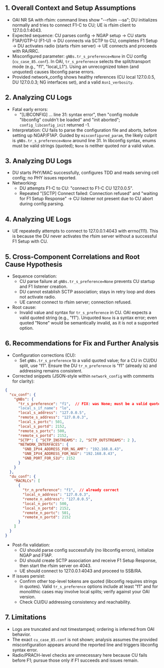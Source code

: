 ## 1. Overall Context and Setup Assumptions
- OAI NR SA with rfsim: command lines show "--rfsim --sa"; DU initializes normally and tries to connect F1-C to CU; UE is rfsim client to 127.0.0.1:4043.
- Expected sequence: CU parses config → NGAP setup → CU starts F1AP/GTP-U (F1-U) → DU connects via SCTP to CU, completes F1 Setup → DU activates radio (starts rfsim server) → UE connects and proceeds with RA/RRC.
- Misconfigured parameter: `gNBs.tr_s_preference=None` in CU config (`cu_case_85.conf`). In OAI, `tr_s_preference` selects the split/transport mode (e.g., "f1", "local_L1"). Using an unrecognized token (and unquoted) causes libconfig parse errors.
- Provided network_config shows healthy references (CU local 127.0.0.5, DU 127.0.0.3; NG interfaces set), and a valid `Asn1_verbosity`.

## 2. Analyzing CU Logs
- Fatal early errors:
  - "[LIBCONFIG] ... line 31: syntax error", then "config module \"libconfig\" couldn't be loaded" and "init aborted"; `config_libconfig_init` returned -1.
- Interpretation: CU fails to parse the configuration file and aborts, before setting up NGAP/F1AP. Guided by `misconfigured_param`, the likely culprit is `gNBs.tr_s_preference=None` around line 31. In libconfig syntax, enums must be valid strings (quoted); `None` is neither quoted nor a valid value.

## 3. Analyzing DU Logs
- DU starts PHY/MAC successfully, configures TDD and reads serving cell config; no PHY issues reported.
- Networking:
  - DU attempts F1-C to CU: "connect to F1-C CU 127.0.0.5".
  - Repeated "[SCTP] Connect failed: Connection refused" and "waiting for F1 Setup Response" → CU listener not present due to CU abort during config parsing.

## 4. Analyzing UE Logs
- UE repeatedly attempts to connect to 127.0.0.1:4043 with errno(111). This is because the DU never activates the rfsim server without a successful F1 Setup with CU.

## 5. Cross-Component Correlations and Root Cause Hypothesis
- Sequence correlation:
  - CU parse failure at `gNBs.tr_s_preference=None` prevents CU startup and F1 listener creation.
  - DU cannot establish SCTP association; stays in retry loop and does not activate radio.
  - UE cannot connect to rfsim server; connection refused.
- Root cause:
  - Invalid value and syntax for `tr_s_preference` in CU. OAI expects a valid quoted string (e.g., "f1"). Unquoted `None` is a syntax error; even quoted "None" would be semantically invalid, as it is not a supported option.

## 6. Recommendations for Fix and Further Analysis
- Configuration corrections (CU):
  - Set `gNBs.tr_s_preference` to a valid quoted value; for a CU in CU/DU split, use "f1". Ensure the DU `tr_n_preference` is "f1" (already is) and addressing remains consistent.
- Corrected snippets (JSON-style within `network_config` with comments for clarity):
```json
{
  "cu_conf": {
    "gNBs": {
      "tr_s_preference": "f1",  // FIX: was None; must be a valid quoted string
      "local_s_if_name": "lo",
      "local_s_address": "127.0.0.5",
      "remote_s_address": "127.0.0.3",
      "local_s_portc": 501,
      "local_s_portd": 2152,
      "remote_s_portc": 500,
      "remote_s_portd": 2152,
      "SCTP": { "SCTP_INSTREAMS": 2, "SCTP_OUTSTREAMS": 2 },
      "NETWORK_INTERFACES": {
        "GNB_IPV4_ADDRESS_FOR_NG_AMF": "192.168.8.43",
        "GNB_IPV4_ADDRESS_FOR_NGU": "192.168.8.43",
        "GNB_PORT_FOR_S1U": 2152
      }
    }
  },
  "du_conf": {
    "MACRLCs": [
      {
        "tr_n_preference": "f1",  // already correct
        "local_n_address": "127.0.0.3",
        "remote_n_address": "127.0.0.5",
        "local_n_portc": 500,
        "local_n_portd": 2152,
        "remote_n_portc": 501,
        "remote_n_portd": 2152
      }
    ]
  }
}
```
- Post-fix validation:
  - CU should parse config successfully (no libconfig errors), initialize NGAP and F1AP.
  - DU should create SCTP association and receive F1 Setup Response, then start the rfsim server on 4043.
  - UE should connect to 127.0.0.1:4043 and proceed to SSB/RA.
- If issues persist:
  - Confirm other top-level tokens are quoted (libconfig requires strings in quotes). Valid `tr_s_preference` options include at least "f1" and for monolithic cases may involve local splits; verify against your OAI version.
  - Check CU/DU addressing consistency and reachability.

## 7. Limitations
- Logs are truncated and not timestamped; ordering is inferred from OAI behavior.
- The exact `cu_case_85.conf` is not shown; analysis assumes the provided misconfiguration appears around the reported line and triggers libconfig syntax error.
- Radio/PRACH-level checks are unnecessary here because CU fails before F1; pursue those only if F1 succeeds and issues remain.

